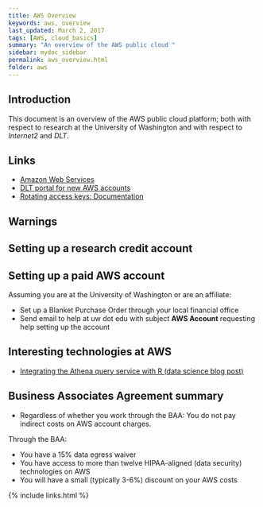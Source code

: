 ```yaml
---
title: AWS Overview
keywords: aws, overview
last_updated: March 2, 2017
tags: [AWS, cloud_basics]
summary: "An overview of the AWS public cloud "
sidebar: mydoc_sidebar
permalink: aws_overview.html
folder: aws
---
```


## Introduction


This document is an overview of the AWS public cloud platform; both with respect to research at the University of Washington and with 
respect to *Internet2* and *DLT*.


## Links


- [Amazon Web Services](http://aws.amazon.com)
- [DLT portal for new AWS accounts](https://customerportal.dlt.com/internet2/)
- [Rotating access keys: Documentation](http://docs.aws.amazon.com/IAM/latest/UserGuide/id_credentials_access-keys.html?icmpid=docs_iam_console#Using_RotateAccessKey)



## Warnings


## Setting up a research credit account


## Setting up a paid AWS account


Assuming you are at the University of Washington or are an affiliate:


- Set up a Blanket Purchase Order through your local financial office
- Send email to help at uw dot edu with subject **AWS Account** requesting help setting up the account 


## Interesting technologies at AWS


- [Integrating the Athena query service with R (data science blog post)](https://aws.amazon.com/blogs/big-data/)


## Business Associates Agreement summary


- Regardless of whether you work through the BAA: You do not pay indirect costs on AWS account charges.


Through the BAA: 

- You have a 15% data egress waiver
- You have access to more than twelve HIPAA-aligned (data security) technologies on AWS
- You will have a small (typically 3-6%) discount on your AWS costs

	
{% include links.html %}
